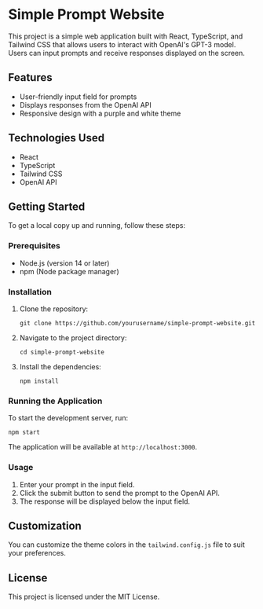 # Simple Prompt Website

This project is a simple web application built with React, TypeScript, and Tailwind CSS that allows users to interact with OpenAI's GPT-3 model. Users can input prompts and receive responses displayed on the screen.

## Features

- User-friendly input field for prompts
- Displays responses from the OpenAI API
- Responsive design with a purple and white theme

## Technologies Used

- React
- TypeScript
- Tailwind CSS
- OpenAI API

## Getting Started

To get a local copy up and running, follow these steps:

### Prerequisites

- Node.js (version 14 or later)
- npm (Node package manager)

### Installation

1. Clone the repository:
   ```
   git clone https://github.com/yourusername/simple-prompt-website.git
   ```

2. Navigate to the project directory:
   ```
   cd simple-prompt-website
   ```

3. Install the dependencies:
   ```
   npm install
   ```

### Running the Application

To start the development server, run:
```
npm start
```

The application will be available at `http://localhost:3000`.

### Usage

1. Enter your prompt in the input field.
2. Click the submit button to send the prompt to the OpenAI API.
3. The response will be displayed below the input field.

## Customization

You can customize the theme colors in the `tailwind.config.js` file to suit your preferences.

## License

This project is licensed under the MIT License.